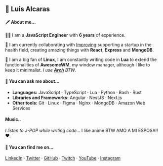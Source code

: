 ## 🥷 Luis Alcaras

#### 🗡 About me...
🥷🏽 I am a **JavaScript Engineer** with **6 years** of experience.

🚂 I am currently collaborating with [Improving](https://www.improving.com/) supporting a startup in the health field, creating amazing things with **React**, **Express** and **MongoDB**.

🐧 I am a big fan of **Linux**, I am constantly writing code in **Lua** to extend the functionalities of **AwesomeWM**, my window manager, although I like to keep it minimalist. _I use **[Arch](https://archlinux.org/)** BTW_.

#### 💪 You can ask me about...
- **Languages:** JavaScript · TypeScript · Lua · Python · Bash · Rust
- **Libraries and Frameworks:** Angular · NestJS · Next.js
- **Other tools:** Git · Linux · Figma · Nginx · MongoDB · Amazon Web Services

#### Music..
_I listen to J-POP while writing code..._ I like anime BTW 
AMO A MI ESPOSA!!♥️.

#### 🔎 You can find me on...

[LinkedIn](https://www.linkedin.com/in/luisalcarasr/) · 
[Twitter](https://twitter.com/LuisAlcarasR) · 
[GitHub](https://github.com/luisalcarasr/) · 
[Twitch](https://www.twitch.tv/luisalcarasr) · 
[YouTube](https://www.youtube.com/channel/UCXWyKXFnujK9qu0GDt7pLrA) · 
[Instagram](https://www.instagram.com/luisalcarasr/)
